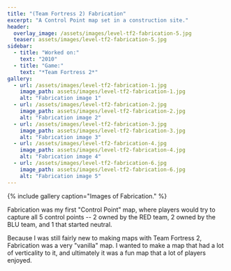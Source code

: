 ```yaml
---
title: "(Team Fortress 2) Fabrication"
excerpt: "A Control Point map set in a construction site."
header:
  overlay_image: /assets/images/level-tf2-fabrication-5.jpg
  teaser: assets/images/level-tf2-fabrication-5.jpg
sidebar:
  - title: "Worked on:"
    text: "2010"
  - title: "Game:"
    text: "*Team Fortress 2*"
gallery:
  - url: /assets/images/level-tf2-fabrication-1.jpg
    image_path: assets/images/level-tf2-fabrication-1.jpg
    alt: "Fabrication image 1"
  - url: /assets/images/level-tf2-fabrication-2.jpg
    image_path: assets/images/level-tf2-fabrication-2.jpg
    alt: "Fabrication image 2"
  - url: /assets/images/level-tf2-fabrication-3.jpg
    image_path: assets/images/level-tf2-fabrication-3.jpg
    alt: "Fabrication image 3"
  - url: /assets/images/level-tf2-fabrication-4.jpg
    image_path: assets/images/level-tf2-fabrication-4.jpg
    alt: "Fabrication image 4"
  - url: /assets/images/level-tf2-fabrication-6.jpg
    image_path: assets/images/level-tf2-fabrication-6.jpg
    alt: "Fabrication image 5"
---
```


{% include gallery caption="Images of Fabrication." %}

Fabrication was my first "Control Point" map, where players would try to capture all 5 control points -- 2 owned by the RED team, 2 owned by the BLU team, and 1 that started neutral.

Because I was still fairly new to making maps with Team Fortress 2, Fabrication was a very "vanilla" map. I wanted to make a map that had a lot of verticality to it, and ultimately it was a fun map that a lot of players enjoyed.